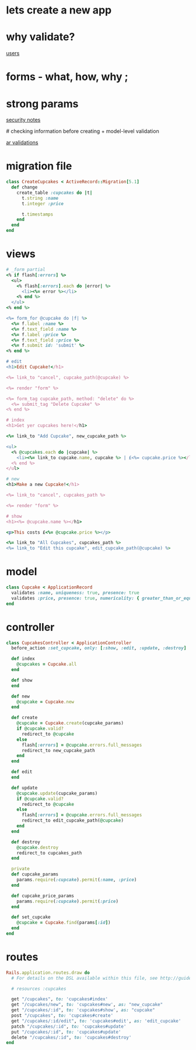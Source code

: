 # lets create a new app

# why validate?

[users](https://camo.githubusercontent.com/bd5a0e0355fa6a8c1f5478f197be5562a479d41a/68747470733a2f2f6d656469612e67697068792e636f6d2f6d656469612f5a665531314f44616e6c6f43412f67697068792e676966)

# forms - what, how, why ;

# strong params

[security notes](https://guides.rubyonrails.org/v3.2.8/security.html)

# checking information before creating + model-level validation

[ar validations](https://edgeguides.rubyonrails.org/active_record_validations.html)

# migration file
```ruby
class CreateCupcakes < ActiveRecord::Migration[5.1]
  def change
    create_table :cupcakes do |t|
      t.string :name
      t.integer :price

      t.timestamps
    end
  end
end
```

# views
```ruby
# _form partial
<% if flash[:errors] %>
  <ul>
    <% flash[:errors].each do |error| %>
      <li><%= error %></li>
    <% end %>
  </ul>
<% end %>

<%= form_for @cupcake do |f| %>
  <%= f.label :name %>
  <%= f.text_field :name %>
  <%= f.label :price %>
  <%= f.text_field :price %>
  <%= f.submit id: 'submit' %>
<% end %>

# edit
<h1>Edit Cupcake!</h1>

<%= link_to "cancel", cupcake_path(@cupcake) %>

<%= render "form" %>

<%= form_tag cupcake_path, method: "delete" do %>
  <%= submit_tag "Delete Cupcake" %>
<% end %>

# index
<h1>Get yer cupcakes here!</h1>

<%= link_to "Add Cupcake", new_cupcake_path %>

<ul>
  <% @cupcakes.each do |cupcake| %>
    <li><%= link_to cupcake.name, cupcake %> | £<%= cupcake.price %></li>
  <% end %>
</ul>

# new
<h1>Make a new Cupcake!</h1>

<%= link_to "cancel", cupcakes_path %>

<%= render "form" %>

# show
<h1><%= @cupcake.name %></h1>

<p>This costs £<%= @cupcake.price %></p>

<%= link_to "All Cupcakes", cupcakes_path %>
<%= link_to "Edit this cupcake", edit_cupcake_path(@cupcake) %>
```

# model
```ruby
class Cupcake < ApplicationRecord
  validates :name, uniqueness: true, presence: true
  validates :price, presence: true, numericality: { greater_than_or_equal_to: 0, only_integer: true}
end
```

# controller
```ruby
class CupcakesController < ApplicationController
  before_action :set_cupcake, only: [:show, :edit, :update, :destroy]

  def index
    @cupcakes = Cupcake.all
  end

  def show
  end

  def new
    @cupcake = Cupcake.new
  end

  def create
    @cupcake = Cupcake.create(cupcake_params)
    if @cupcake.valid?
      redirect_to @cupcake
    else
      flash[:errors] = @cupcake.errors.full_messages
      redirect_to new_cupcake_path
    end
  end

  def edit
  end

  def update
    @cupcake.update(cupcake_params)
    if @cupcake.valid?
      redirect_to @cupcake
    else
      flash[:errors] = @cupcake.errors.full_messages
      redirect_to edit_cupcake_path(@cupcake)
    end
  end

  def destroy
    @cupcake.destroy
    redirect_to cupcakes_path
  end

  private
  def cupcake_params
    params.require(:cupcake).permit(:name, :price)
  end

  def cupcake_price_params
    params.require(:cupcake).permit(:price)
  end

  def set_cupcake
    @cupcake = Cupcake.find(params[:id])
  end
end
```

# routes
```ruby
Rails.application.routes.draw do
  # For details on the DSL available within this file, see http://guides.rubyonrails.org/routing.html

  # resources :cupcakes

  get "/cupcakes", to: 'cupcakes#index'
  get "/cupcakes/new", to: 'cupcakes#new', as: "new_cupcake"
  get "/cupcakes/:id", to: 'cupcakes#show', as: "cupcake"
  post "/cupcakes", to: 'cupcakes#create'
  get "/cupcakes/:id/edit", to: 'cupcakes#edit', as: 'edit_cupcake'
  patch "/cupcakes/:id", to: 'cupcakes#update'
  put "/cupcakes/:id", to: 'cupcakes#update'
  delete "/cupcakes/:id", to: 'cupcakes#destroy'
end
```
